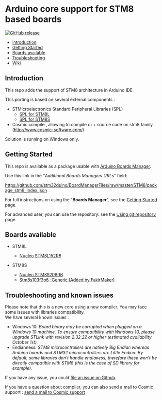 # Arduino core support for STM8 based boards
[![GitHub release](https://img.shields.io/github/release/stm32duino/Arduino_Core_STM8.svg)](https://github.com/stm32duino/Arduino_Core_STM8/releases/latest)

* [Introduction](https://github.com/stm32duino/Arduino_Core_STM8#Introduction)<br>
* [Getting Started](https://github.com/stm32duino/Arduino_Core_STM8#getting-started)<br>
* [Boards available](https://github.com/stm32duino/Arduino_Core_STM8#boards-available)<br>
* [Troubleshooting](https://github.com/stm32duino/Arduino_Core_STM8#troubleshooting)<br>
* [Wiki](https://github.com/stm32duino/wiki/wiki/)

## Introduction

This repo adds the support of STM8 architecture in Arduino IDE.<br>

This porting is based on several external components :
* STMicroelectronics Standard Peripheral Libraries (SPL)
  * [SPL for STM8L](https://www.st.com/en/embedded-software/stsw-stm8016.html)
  * [SPL for STM8S](https://www.st.com/en/embedded-software/stsw-stm8069.html)
* Cosmic compiler, allowing to compile c++ source code on stm8 family (http://www.cosmic-software.com/)

Solution is running on Windows only.

## Getting Started

This repo is available as a package usable with [Arduino Boards Manager](https://www.arduino.cc/en/guide/cores).

Use this link in the "*Additional Boards Managers URLs*" field:

https://github.com/stm32duino/BoardManagerFiles/raw/master/STM8/package_stm8_index.json

For full instructions on using the "**Boards Manager**", see the [Getting Started](https://github.com/stm32duino/wiki/wiki/Getting-Started) page.

For advanced user, you can use the repository: see the [Using git repository](https://github.com/stm32duino/wiki/wiki/Using-git-repository) page.

## Boards available
  * STM8L
    * [Nucleo STM8L152R8](https://www.st.com/en/evaluation-tools/nucleo-8l152r8.html)

  * STM8S
    * [Nucleo STM8S208RB](https://www.st.com/en/evaluation-tools/nucleo-8s208rb.html)
    * [Stm8s103f3p6 -Generic (Added by FakirMaker)](https://www.ebay.com/itm/Micro-Mini-System-Development-Board-Module-ARM-STM8S103F3P6-STM8-Fr-Arduino/402643185491?hash=item5dbf676f53:g:OIIAAOSwLgpf~bMxN)


## Troubleshooting and known issues

Please note that this is a new core using a new compiler. You may face some issues with libraries compatibility.<br>
We have several known issues :
 * Windows 10:
 *Board binary may be corrupted when plugged on a Windows 10 machine.
    To ensure compatibility with Windows 10, please upgrade STLink with revision 2.32.22 or higher (estimated availability October 1st).*
 * Endianness:
 *STM8 microcontrollers are natively Big Endian whereas Arduino boards and STM32 microcontrollers are Little Endian.
	By default, some libraries don't handle endianess, therefore these won't be directly compatible with STM8 (this is the case of SD library for example).*

If you have any issue, you could [file an issue on Github](https://github.com/stm32duino/Arduino_Core_STM8/issues/new).

If you have a question about compiler, you can also send a mail to Cosmic support : [send a mail to Cosmic support](mailto:support@cosmic.fr)


